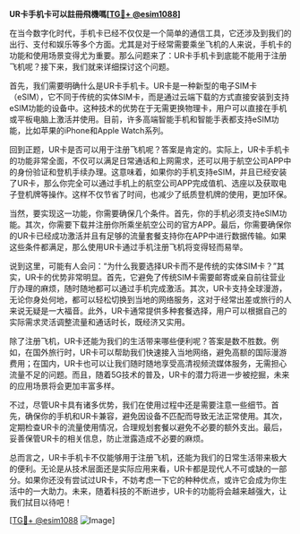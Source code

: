 **UR卡手机卡可以註冊飛機嗎[[TG💪+ @esim1088](https://t.me/s/esim1088)]**

在当今数字化时代，手机卡已经不仅仅是一个简单的通信工具，它还涉及到我们的出行、支付和娱乐等多个方面。尤其是对于经常需要乘坐飞机的人来说，手机卡的功能和使用场景变得尤为重要。那么问题来了：UR卡手机卡到底能不能用于注册飞机呢？接下来，我们就来详细探讨这个问题。

首先，我们需要明确什么是UR卡手机卡。UR卡是一种新型的电子SIM卡（eSIM），它不同于传统的实体SIM卡，而是通过云端下载的方式直接安装到支持eSIM功能的设备中。这种技术的优势在于无需更换物理卡，用户可以直接在手机或平板电脑上激活并使用。目前，许多高端智能手机和智能手表都支持eSIM功能，比如苹果的iPhone和Apple Watch系列。

回到正题，UR卡是否可以用于注册飞机呢？答案是肯定的。实际上，UR卡手机卡的功能非常全面，不仅可以满足日常通话和上网需求，还可以用于航空公司APP中的身份验证和登机手续办理。这意味着，如果你的手机支持eSIM，并且已经安装了UR卡，那么你完全可以通过手机上的航空公司APP完成值机、选座以及获取电子登机牌等操作。这样不仅节省了时间，也减少了纸质登机牌的使用，更加环保。

当然，要实现这一功能，你需要确保几个条件。首先，你的手机必须支持eSIM功能。其次，你需要下载并注册你所乘坐航空公司的官方APP。最后，你需要确保你的UR卡已经成功激活并且有足够的流量套餐支持你在APP中进行数据传输。如果这些条件都满足，那么使用UR卡通过手机注册飞机将变得轻而易举。

说到这里，可能有人会问：“为什么我要选择UR卡而不是传统的实体SIM卡？”其实，UR卡的优势非常明显。首先，它避免了传统SIM卡需要邮寄或亲自前往营业厅办理的麻烦，随时随地都可以通过手机完成激活。其次，UR卡支持全球漫游，无论你身处何地，都可以轻松切换到当地的网络服务，这对于经常出差或旅行的人来说无疑是一大福音。此外，UR卡通常提供多种套餐选择，用户可以根据自己的实际需求灵活调整流量和通话时长，既经济又实用。

除了注册飞机，UR卡还能为我们的生活带来哪些便利呢？答案是数不胜数。例如，在国外旅行时，UR卡可以帮助我们快速接入当地网络，避免高额的国际漫游费用；在国内，UR卡也可以让我们随时随地享受高清视频流媒体服务，无需担心流量不足的问题。而且，随着5G技术的普及，UR卡的潜力将进一步被挖掘，未来的应用场景将会更加丰富多样。

不过，尽管UR卡具有诸多优势，我们在使用过程中还是需要注意一些细节。首先，确保你的手机和UR卡兼容，避免因设备不匹配而导致无法正常使用。其次，定期检查UR卡的流量使用情况，合理规划套餐以避免不必要的额外支出。最后，妥善保管UR卡的相关信息，防止泄露造成不必要的麻烦。

总而言之，UR卡手机卡不仅能够用于注册飞机，还能为我们的日常生活带来极大的便利。无论是从技术层面还是实际应用来看，UR卡都是现代人不可或缺的一部分。如果你还没有尝试过UR卡，不妨考虑一下它的种种优点，或许它会成为你生活中的一大助力。未来，随着科技的不断进步，UR卡的功能将会越来越强大，让我们拭目以待吧！

[[TG💪+ @esim1088](https://t.me/s/esim1088) ![Image](https://i.postimg.cc/4NQfJmqS/Snipaste-2025-05-13-00-14-12.png)]